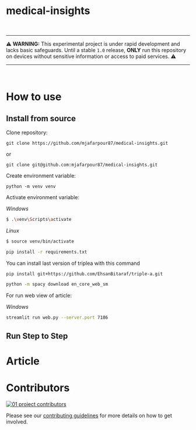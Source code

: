 # medical-insights




<br>

---

⚠️ **WARNING:** This experimental project is under rapid development and lacks basic safeguards. Until a stable `1.0` release, **ONLY** run this repository on devices without sensitive information or access to paid services. ⚠️

---

<br>

# How to use


## Install from source

Clone repository:
```shell
git clone https://github.com/mjafarpour87/medical-insights.git
```

or 

```shell
git clone git@github.com:mjafarpour87/medical-insights.git
```

Create environment variable:
```shell
python -m venv venv
```

Activate environment variable:

*Windows*
```sh
$ .\venv\Scripts\activate
```

*Linux*
```sh
$ source venv/bin/activate
```


```sh
pip install -r requirements.txt
```

You can install last version of triplea with this command
```sh
pip install git+https://github.com/EhsanBitaraf/triple-a.git
```

```sh
python -m spacy download en_core_web_sm
```

For run web view of article:

*Windows*
```sh
streamlit run web.py --server.port 7186
```

## Run Step to Step


# Article


# Contributors

[![01 project contributors](https://contrib.rocks/image?repo=OpenInterpreter/01&max=2000)](https://github.com/OpenInterpreter/01/graphs/contributors)

Please see our [contributing guidelines](CONTRIBUTING.md) for more details on how to get involved.